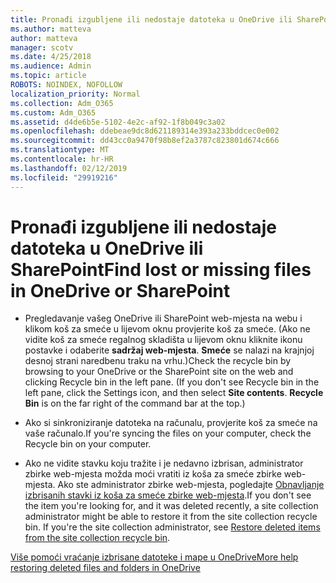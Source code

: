 ```yaml
---
title: Pronađi izgubljene ili nedostaje datoteka u OneDrive ili SharePoint
ms.author: matteva
author: matteva
manager: scotv
ms.date: 4/25/2018
ms.audience: Admin
ms.topic: article
ROBOTS: NOINDEX, NOFOLLOW
localization_priority: Normal
ms.collection: Adm_O365
ms.custom: Adm_O365
ms.assetid: d4de6b5e-5102-4e2c-af92-1f8b049c3a02
ms.openlocfilehash: ddebeae9dc8d621189314e393a233bddcec0e002
ms.sourcegitcommit: dd43cc0a9470f98b8ef2a3787c823801d674c666
ms.translationtype: MT
ms.contentlocale: hr-HR
ms.lasthandoff: 02/12/2019
ms.locfileid: "29919216"
---
```

# <a name="find-lost-or-missing-files-in-onedrive-or-sharepoint"></a><span data-ttu-id="2f5a8-102">Pronađi izgubljene ili nedostaje datoteka u OneDrive ili SharePoint</span><span class="sxs-lookup"><span data-stu-id="2f5a8-102">Find lost or missing files in OneDrive or SharePoint</span></span>

- <span data-ttu-id="2f5a8-p101">Pregledavanje vašeg OneDrive ili SharePoint web-mjesta na webu i klikom koš za smeće u lijevom oknu provjerite koš za smeće. (Ako ne vidite koš za smeće regalnog skladišta u lijevom oknu kliknite ikonu postavke i odaberite **sadržaj web-mjesta**. **Smeće** se nalazi na krajnjoj desnoj strani naredbenu traku na vrhu.)</span><span class="sxs-lookup"><span data-stu-id="2f5a8-p101">Check the recycle bin by browsing to your OneDrive or the SharePoint site on the web and clicking Recycle bin in the left pane. (If you don't see Recycle bin in the left pane, click the Settings icon, and then select **Site contents**. **Recycle Bin** is on the far right of the command bar at the top.)</span></span> 
    
- <span data-ttu-id="2f5a8-106">Ako si sinkroniziranje datoteka na računalu, provjerite koš za smeće na vaše računalo.</span><span class="sxs-lookup"><span data-stu-id="2f5a8-106">If you're syncing the files on your computer, check the Recycle bin on your computer.</span></span> 
    
- <span data-ttu-id="2f5a8-p102">Ako ne vidite stavku koju tražite i je nedavno izbrisan, administrator zbirke web-mjesta možda moći vratiti iz koša za smeće zbirke web-mjesta. Ako ste administrator zbirke web-mjesta, pogledajte [Obnavljanje izbrisanih stavki iz koša za smeće zbirke web-mjesta](https://go.microsoft.com/fwlink/?linkid=866439).</span><span class="sxs-lookup"><span data-stu-id="2f5a8-p102">If you don't see the item you're looking for, and it was deleted recently, a site collection administrator might be able to restore it from the site collection recycle bin. If you're the site collection administrator, see [Restore deleted items from the site collection recycle bin](https://go.microsoft.com/fwlink/?linkid=866439).</span></span>
    
[<span data-ttu-id="2f5a8-109">Više pomoći vraćanje izbrisane datoteke i mape u OneDrive</span><span class="sxs-lookup"><span data-stu-id="2f5a8-109">More help restoring deleted files and folders in OneDrive</span></span>](https://go.microsoft.com/fwlink/?linkid=872872)
  

